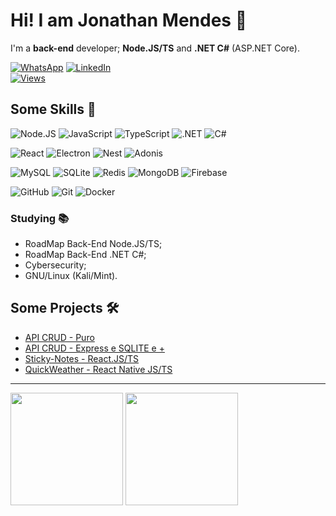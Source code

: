 # Hi! I am Jonathan Mendes 👋

I'm a **back-end** developer; **Node.JS/TS** and **.NET C#** (ASP.NET Core).

[![WhatsApp](https://img.shields.io/badge/WhatsApp-25D366?&logo=whatsapp&logoColor=FFF)](https://wa.me/+5521969611153)
[![LinkedIn](https://img.shields.io/badge/LinkedIn-0077B5?&logo=linkedin&logoColor=FFF)](https://www.linkedin.com/in/jonatanbarreiro/)\
[![Views](https://visitcount.itsvg.in/api?id=DevJonathanMendes&label=Profile%20Views&color=4&icon=5&pretty=true)](https://visitcount.itsvg.in)

## Some Skills 🚀

![Node.JS](https://img.shields.io/badge/Node-69A163?&logo=node.js&logoColor=FFF)
![JavaScript](https://img.shields.io/badge/JavaScript-F7E018?&logo=javascript&logoColor=000)
![TypeScript](https://img.shields.io/badge/TypeScript-007ACC?&logo=typescript&logoColor=FFF)
![.NET](https://img.shields.io/badge/.NET-5C2D91?&logo=.net&logoColor=FFF)
![C#](https://img.shields.io/badge/C%23-9A4993?&logo=c-sharp&logoColor=FFF)

![React](https://img.shields.io/badge/React-60DBFC?&logo=react&logoColor=000)
![Electron](https://img.shields.io/badge/Electron-272A38?&logo=electron&logoColor=FFF)
![Nest](https://img.shields.io/badge/Nest-E0234E?&logo=nestjs&logoColor=FFF)
![Adonis](https://img.shields.io/badge/Adonis-5943FE?&logo=adonisjs&logoColor=FFF)

![MySQL](https://img.shields.io/badge/MySQL-26526D?&logo=mysql&logoColor=FFF)
![SQLite](https://img.shields.io/badge/SQLite-003956?&logo=sqlite&logoColor=FFF)
![Redis](https://img.shields.io/badge/Redis-C83632?&logo=redis&logoColor=FFF)
![MongoDB](https://img.shields.io/badge/MongoDB-07AB4F?&logo=mongodb&logoColor=FFF)
![Firebase](https://img.shields.io/badge/Firebase-FFCA29?&logo=firebase&logoColor=FFF)

![GitHub](https://img.shields.io/badge/GitHub-100000?&logo=github&logoColor=FFF)
![Git](https://img.shields.io/badge/GIT-E44C30?&logo=git&logoColor=FFF)
![Docker](https://img.shields.io/badge/Docker-086DD7?&logo=docker&logoColor=FFF)
<!--
![Skill Icons](https://skillicons.dev/icons?i=nodejs,js,ts,dotnet,cs&theme=dark)\
![Skill Icons](https://skillicons.dev/icons?i=react,electron,nest,adonis&theme=dark)\
![Skill Icons](https://skillicons.dev/icons?i=mysql,sqlite,redis,mongodb,firebase&theme=dark)\
![Skill Icons](https://skillicons.dev/icons?i=github,git,docker&theme=dark)
 -->
### Studying 📚

- RoadMap Back-End Node.JS/TS;
- RoadMap Back-End .NET C#;
- Cybersecurity;
- GNU/Linux (Kali/Mint).

## Some Projects 🛠️

- [API CRUD - Puro](https://github.com/DevJonathanMendes/API-CRUD-Sem-Framework)
- [API CRUD - Express e SQLITE e +](https://github.com/DevJonathanMendes/API-CRUD-Express.JS-SQLite)
- [Sticky-Notes - React.JS/TS](https://github.com/DevJonathanMendes/Sticky-Notes)
- [QuickWeather - React Native JS/TS](https://github.com/DevJonathanMendes/QuickWeather)

---

<p>
  <img align="center" height=180 src="https://github-readme-stats.vercel.app/api/?username=devjonathanmendes&show_icons=true&theme=dark" />
  <img align="center" height=180 src="https://github-readme-stats.vercel.app/api/top-langs/?username=devjonathanmendes&theme=dark&layout=compact" />
</p>
